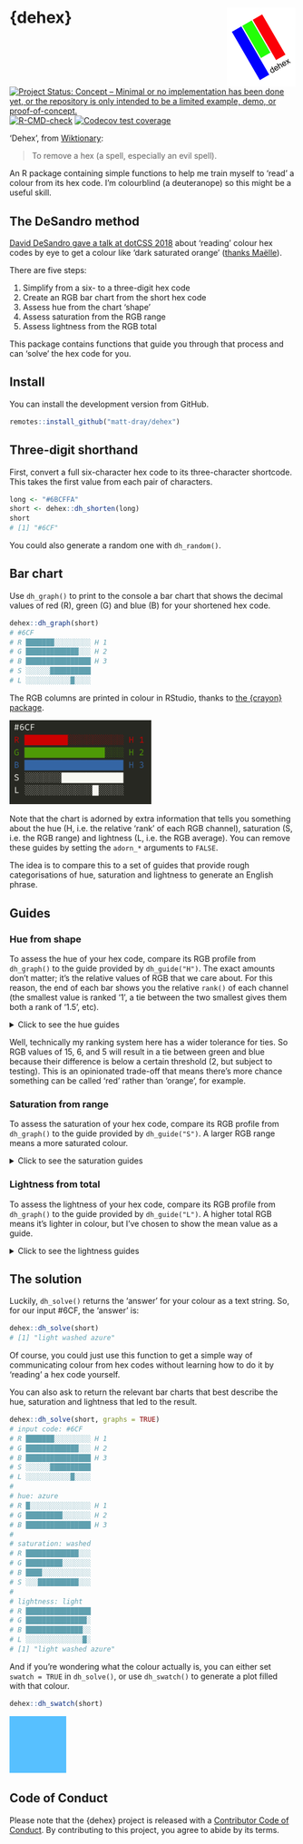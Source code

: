 
<!-- README.md is generated from README.Rmd. Please edit that file -->

# {dehex} <img src='man/figures/logo.png' align="right" height="139" />

<!-- badges: start -->

[![Project Status: Concept – Minimal or no implementation has been done
yet, or the repository is only intended to be a limited example, demo,
or
proof-of-concept.](https://www.repostatus.org/badges/latest/concept.svg)](https://www.repostatus.org/#concept)
[![R-CMD-check](https://github.com/matt-dray/dehex/workflows/R-CMD-check/badge.svg)](https://github.com/matt-dray/dehex/actions)
[![Codecov test
coverage](https://codecov.io/gh/matt-dray/dehex/branch/main/graph/badge.svg)](https://codecov.io/gh/matt-dray/dehex?branch=main)
<!-- badges: end -->

‘Dehex’, from [Wiktionary](https://en.wiktionary.org/wiki/dehex):

> To remove a hex (a spell, especially an evil spell).

An R package containing simple functions to help me train myself to
‘read’ a colour from its hex code. I’m colourblind (a deuteranope) so
this might be a useful skill.

## The DeSandro method

[David DeSandro gave a talk at dotCSS
2018](https://metafizzy.co/blog/read-color-hex-codes/) about ‘reading’
colour hex codes by eye to get a colour like ‘dark saturated orange’
([thanks
Maëlle](https://twitter.com/ma_salmon/status/1420726230194794496?s=20)).

There are five steps:

1.  Simplify from a six- to a three-digit hex code
2.  Create an RGB bar chart from the short hex code
3.  Assess hue from the chart ‘shape’
4.  Assess saturation from the RGB range
5.  Assess lightness from the RGB total

This package contains functions that guide you through that process and
can ‘solve’ the hex code for you.

## Install

You can install the development version from GitHub.

``` r
remotes::install_github("matt-dray/dehex")
```

## Three-digit shorthand

First, convert a full six-character hex code to its three-character
shortcode. This takes the first value from each pair of characters.

``` r
long <- "#6BCFFA"
short <- dehex::dh_shorten(long)
short
# [1] "#6CF"
```

You could also generate a random one with `dh_random()`.

## Bar chart

Use `dh_graph()` to print to the console a bar chart that shows the
decimal values of red (R), green (G) and blue (B) for your shortened hex
code.

``` r
dehex::dh_graph(short)
# #6CF
# R ███████░░░░░░░░░ H 1
# G █████████████░░░ H 2
# B ████████████████ H 3
# S ░░░░░░██████████
# L ░░░░░░░░░░░█░░░░
```

The RGB columns are printed in colour in RStudio, thanks to [the
{crayon} package](https://github.com/r-lib/crayon).

<div class="figure">

<img src="man/figures/graph-crayon-dark.png" alt="Output from the dehex package's dh_graph function, which shows a horizontal bar chart in the RStudio console with a dark theme. The columns are labelled R, G, B, S and L and the ends of the RGB columns are labelled H1, H2 and H3. The RGB bars are coloured red, blue and green; S and L are white. Above the plot is the three-digit colour hex code that graph is summarising." width="250px"/>

</div>

Note that the chart is adorned by extra information that tells you
something about the hue (H, i.e. the relative ‘rank’ of each RGB
channel), saturation (S, i.e. the RGB range) and lightness (L, i.e. the
RGB average). You can remove these guides by setting the `adorn_*`
arguments to `FALSE`.

The idea is to compare this to a set of guides that provide rough
categorisations of hue, saturation and lightness to generate an English
phrase.

## Guides

### Hue from shape

To assess the hue of your hex code, compare its RGB profile from
`dh_graph()` to the guide provided by `dh_guide("H")`. The exact amounts
don’t matter; it’s the relative values of RGB that we care about. For
this reason, the end of each bar shows you the relative `rank()` of each
channel (the smallest value is ranked ‘1’, a tie between the two
smallest gives them both a rank of ‘1.5’, etc).

<details>
<summary>
Click to see the hue guides
</summary>

``` r
dehex::dh_guide("H")
# red
# R ████████████████ H 3
# G █░░░░░░░░░░░░░░░ H 1.5
# B █░░░░░░░░░░░░░░░ H 1.5
# 
# green
# R █░░░░░░░░░░░░░░░ H 1.5
# G ████████████████ H 3
# B █░░░░░░░░░░░░░░░ H 1.5
# 
# blue
# R █░░░░░░░░░░░░░░░ H 1.5
# G █░░░░░░░░░░░░░░░ H 1.5
# B ████████████████ H 3
# 
# yellow
# R ████████████████ H 2.5
# G ████████████████ H 2.5
# B █░░░░░░░░░░░░░░░ H 1
# 
# cyan
# R █░░░░░░░░░░░░░░░ H 1
# G ████████████████ H 2.5
# B ████████████████ H 2.5
# 
# magenta
# R ████████████████ H 2.5
# G █░░░░░░░░░░░░░░░ H 1
# B ████████████████ H 2.5
# 
# orange
# R ████████████████ H 3
# G █████████░░░░░░░ H 2
# B █░░░░░░░░░░░░░░░ H 1
# 
# chartreuse
# R █████████░░░░░░░ H 2
# G ████████████████ H 3
# B █░░░░░░░░░░░░░░░ H 1
# 
# aquamarine
# R █░░░░░░░░░░░░░░░ H 1
# G ████████████████ H 3
# B █████████░░░░░░░ H 2
# 
# azure
# R █░░░░░░░░░░░░░░░ H 1
# G █████████░░░░░░░ H 2
# B ████████████████ H 3
# 
# violet
# R █████████░░░░░░░ H 2
# G █░░░░░░░░░░░░░░░ H 1
# B ████████████████ H 3
# 
# rose
# R ████████████████ H 3
# G █░░░░░░░░░░░░░░░ H 1
# B █████████░░░░░░░ H 2
# 
# grey
# R █████████░░░░░░░ H 2
# G █████████░░░░░░░ H 2
# B █████████░░░░░░░ H 2
```

</details>

Well, technically my ranking system here has a wider tolerance for ties.
So RGB values of 15, 6, and 5 will result in a tie between green and
blue because their difference is below a certain threshold (2, but
subject to testing). This is an opinionated trade-off that means there’s
more chance something can be called ‘red’ rather than ‘orange’, for
example.

### Saturation from range

To assess the saturation of your hex code, compare its RGB profile from
`dh_graph()` to the guide provided by `dh_guide("S")`. A larger RGB
range means a more saturated colour.

<details>
<summary>
Click to see the saturation guides
</summary>

``` r
dehex::dh_guide("S")
# saturated
# R ████████████████
# G █████████░░░░░░░
# B █░░░░░░░░░░░░░░░
# S ████████████████
# 
# washed
# R █████████████░░░
# G █████████░░░░░░░
# B ████░░░░░░░░░░░░
# S ░░░██████████░░░
# 
# muted
# R ██████████░░░░░░
# G █████████░░░░░░░
# B ███████░░░░░░░░░
# S ░░░░░░████░░░░░░
# 
# grey
# R █████████░░░░░░░
# G █████████░░░░░░░
# B █████████░░░░░░░
# S ░░░░░░░░█░░░░░░░
```

</details>

### Lightness from total

To assess the lightness of your hex code, compare its RGB profile from
`dh_graph()` to the guide provided by `dh_guide("L")`. A higher total
RGB means it’s lighter in colour, but I’ve chosen to show the mean value
as a guide.

<details>
<summary>
Click to see the lightness guides
</summary>

``` r
dehex::dh_guide("L")
# light
# R ████████████████
# G ███████████████░
# B ██████████████░░
# L ░░░░░░░░░░░░░░█░
# 
# middle
# R ██████████░░░░░░
# G █████████░░░░░░░
# B ████████░░░░░░░░
# L ░░░░░░░░█░░░░░░░
# 
# dark
# R ████░░░░░░░░░░░░
# G ███░░░░░░░░░░░░░
# B ██░░░░░░░░░░░░░░
# L ░░█░░░░░░░░░░░░░
```

</details>

## The solution

Luckily, `dh_solve()` returns the ‘answer’ for your colour as a text
string. So, for our input \#6CF, the ‘answer’ is:

``` r
dehex::dh_solve(short)
# [1] "light washed azure"
```

Of course, you could just use this function to get a simple way of
communicating colour from hex codes without learning how to do it by
‘reading’ a hex code yourself.

You can also ask to return the relevant bar charts that best describe
the hue, saturation and lightness that led to the result.

``` r
dehex::dh_solve(short, graphs = TRUE)
# input code: #6CF
# R ███████░░░░░░░░░ H 1
# G █████████████░░░ H 2
# B ████████████████ H 3
# S ░░░░░░██████████
# L ░░░░░░░░░░░█░░░░
# 
# hue: azure
# R █░░░░░░░░░░░░░░░ H 1
# G █████████░░░░░░░ H 2
# B ████████████████ H 3
# 
# saturation: washed
# R █████████████░░░
# G █████████░░░░░░░
# B ████░░░░░░░░░░░░
# S ░░░██████████░░░
# 
# lightness: light
# R ████████████████
# G ███████████████░
# B ██████████████░░
# L ░░░░░░░░░░░░░░█░
# [1] "light washed azure"
```

And if you’re wondering what the colour actually is, you can either set
`swatch = TRUE` in `dh_solve()`, or use `dh_swatch()` to generate a plot
filled with that colour.

``` r
dehex::dh_swatch(short)
```

<img src="man/figures/README-ex-swatch-1.png" title="A square of colour with its three-digit hex colour code in text in the centre." alt="A square of colour with its three-digit hex colour code in text in the centre." width="100px" height="100px" />

## Code of Conduct

Please note that the {dehex} project is released with a [Contributor
Code of
Conduct](https://contributor-covenant.org/version/2/0/CODE_OF_CONDUCT.html).
By contributing to this project, you agree to abide by its terms.
